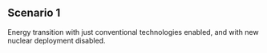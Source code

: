 ## Scenario 1

Energy transition with just conventional technologies enabled, and with new nuclear deployment disabled. 


